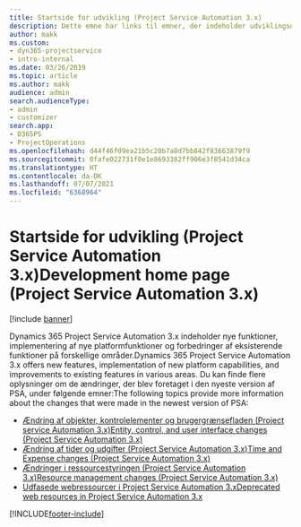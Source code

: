 ```yaml
---
title: Startside for udvikling (Project Service Automation 3.x)
description: Dette emne har links til emner, der indeholder udviklingsoplysninger om Dynamics 365 Project Service Automation (PSA) version 3.x.
author: makk
ms.custom:
- dyn365-projectservice
- intro-internal
ms.date: 03/26/2019
ms.topic: article
ms.author: makk
audience: admin
search.audienceType:
- admin
- customizer
search.app:
- D365PS
- ProjectOperations
ms.openlocfilehash: d44f46f09ea21b5c20b7a8d7bb842f83663879f9
ms.sourcegitcommit: 0fafe022731f0e1e8693382ff906e3f8541d34ca
ms.translationtype: HT
ms.contentlocale: da-DK
ms.lasthandoff: 07/07/2021
ms.locfileid: "6368964"
---
```

# <a name="development-home-page-project-service-automation-3x"></a><span data-ttu-id="331a0-103">Startside for udvikling (Project Service Automation 3.x)</span><span class="sxs-lookup"><span data-stu-id="331a0-103">Development home page (Project Service Automation 3.x)</span></span>

[!include [banner](../../includes/psa-now-project-operations.md)]

<span data-ttu-id="331a0-104">Dynamics 365 Project Service Automation 3.x indeholder nye funktioner, implementering af nye platformfunktioner og forbedringer af eksisterende funktioner på forskellige områder.</span><span class="sxs-lookup"><span data-stu-id="331a0-104">Dynamics 365 Project Service Automation 3.x offers new features, implementation of new platform capabilities, and improvements to existing features in various areas.</span></span> <span data-ttu-id="331a0-105">Du kan finde flere oplysninger om de ændringer, der blev foretaget i den nyeste version af PSA, under følgende emner:</span><span class="sxs-lookup"><span data-stu-id="331a0-105">The following topics provide more information about the changes that were made in the newest version of PSA:</span></span>

- [<span data-ttu-id="331a0-106">Ændring af objekter, kontrolelementer og brugergrænsefladen (Project service Automation 3.x)</span><span class="sxs-lookup"><span data-stu-id="331a0-106">Entity, control, and user interface changes (Project Service Automation 3.x)</span></span>](../developer-guides/entity-changes-v3.x.md)
- [<span data-ttu-id="331a0-107">Ændring af tider og udgifter (Project Service Automation 3.x)</span><span class="sxs-lookup"><span data-stu-id="331a0-107">Time and Expense changes (Project Service Automation 3.x)</span></span>](../developer-guides/time-expense-changes-v3.x.md)
- [<span data-ttu-id="331a0-108">Ændringer i ressourcestyringen (Project Service Automation 3.x)</span><span class="sxs-lookup"><span data-stu-id="331a0-108">Resource management changes (Project Service Automation 3.x)</span></span>](../developer-guides/resource-management-changes-v3.x.md)
- [<span data-ttu-id="331a0-109">Udfasede webressourcer i Project Service Automation 3.x</span><span class="sxs-lookup"><span data-stu-id="331a0-109">Deprecated web resources in Project Service Automation 3.x</span></span>](../developer-guides/web-resources-deprecated-v3.x.md)


[!INCLUDE[footer-include](../../includes/footer-banner.md)]
